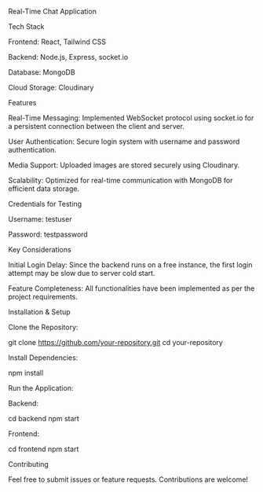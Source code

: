 Real-Time Chat Application

Tech Stack

Frontend: React, Tailwind CSS

Backend: Node.js, Express, socket.io

Database: MongoDB

Cloud Storage: Cloudinary

Features

Real-Time Messaging: Implemented WebSocket protocol using socket.io for a persistent connection between the client and server.

User Authentication: Secure login system with username and password authentication.

Media Support: Uploaded images are stored securely using Cloudinary.

Scalability: Optimized for real-time communication with MongoDB for efficient data storage.

Credentials for Testing

Username: testuser

Password: testpassword

Key Considerations

Initial Login Delay: Since the backend runs on a free instance, the first login attempt may be slow due to server cold start.

Feature Completeness: All functionalities have been implemented as per the project requirements.

Installation & Setup

Clone the Repository:

git clone https://github.com/your-repository.git
cd your-repository

Install Dependencies:

npm install

Run the Application:

Backend:

cd backend
npm start

Frontend:

cd frontend
npm start

Contributing

Feel free to submit issues or feature requests. Contributions are welcome!
